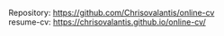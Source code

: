 Repository: https://github.com/Chrisovalantis/online-cv  
resume-cv: https://chrisovalantis.github.io/online-cv/
